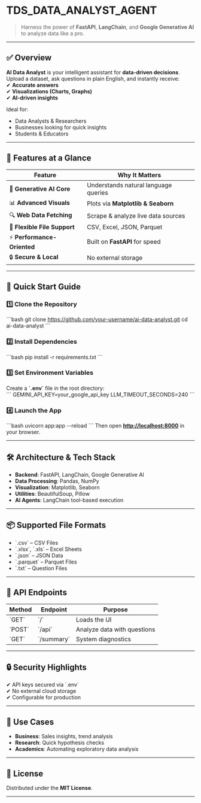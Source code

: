 # TDS_DATA_ANALYST_AGENT
  
> Harness the power of **FastAPI**, **LangChain**, and **Google Generative AI** to analyze data like a pro.

---

## ✅ **Overview**  
**AI Data Analyst** is your intelligent assistant for **data-driven decisions**.  
Upload a dataset, ask questions in plain English, and instantly receive:  
✔ **Accurate answers**  
✔ **Visualizations (Charts, Graphs)**  
✔ **AI-driven insights**  

Ideal for:  
- Data Analysts & Researchers  
- Businesses looking for quick insights  
- Students & Educators  

---

## 🌟 **Features at a Glance**  

| Feature                        | Why It Matters |
|--------------------------------|---------------|
| 🤖 **Generative AI Core**      | Understands natural language queries |
| 📊 **Advanced Visuals**        | Plots via **Matplotlib & Seaborn** |
| 🔍 **Web Data Fetching**       | Scrape & analyze live data sources |
| 📂 **Flexible File Support**   | CSV, Excel, JSON, Parquet |
| ⚡ **Performance-Oriented**    | Built on **FastAPI** for speed |
| 🔒 **Secure & Local**          | No external storage |

---

## 🚀 **Quick Start Guide**  

### 1️⃣ **Clone the Repository**
\`\`\`bash
git clone https://github.com/your-username/ai-data-analyst.git
cd ai-data-analyst
\`\`\`

### 2️⃣ **Install Dependencies**
\`\`\`bash
pip install -r requirements.txt
\`\`\`

### 3️⃣ **Set Environment Variables**
Create a **\`.env\`** file in the root directory:  
\`\`\`
GEMINI_API_KEY=your_google_api_key
LLM_TIMEOUT_SECONDS=240
\`\`\`

### 4️⃣ **Launch the App**
\`\`\`bash
uvicorn app:app --reload
\`\`\`
Then open **[http://localhost:8000](http://localhost:8000)** in your browser.

---

## 🛠 **Architecture & Tech Stack**  
- **Backend**: FastAPI, LangChain, Google Generative AI  
- **Data Processing**: Pandas, NumPy  
- **Visualization**: Matplotlib, Seaborn  
- **Utilities**: BeautifulSoup, Pillow  
- **AI Agents**: LangChain tool-based execution  

---

## 📦 **Supported File Formats**  
- \`.csv\` – CSV Files  
- \`.xlsx\`, \`.xls\` – Excel Sheets  
- \`.json\` – JSON Data  
- \`.parquet\` – Parquet Files  
- \`.txt\` – Question Files  

---

## 📡 **API Endpoints**  

| Method | Endpoint   | Purpose |
|--------|-----------|----------|
| \`GET\`  | \`/\`        | Loads the UI |
| \`POST\` | \`/api\`     | Analyze data with questions |
| \`GET\`  | \`/summary\` | System diagnostics |

---

## 🔒 **Security Highlights**  
✔ API keys secured via \`.env\`  
✔ No external cloud storage  
✔ Configurable for production  

---

## 🎯 **Use Cases**  
- **Business**: Sales insights, trend analysis  
- **Research**: Quick hypothesis checks  
- **Academics**: Automating exploratory data analysis  

---

## 📜 **License**  
Distributed under the **MIT License**.  

---
